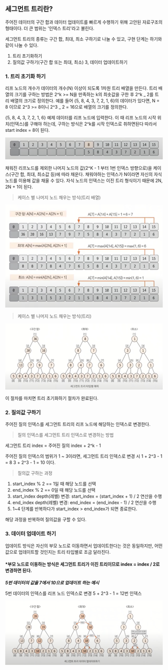 ## 세그먼트 트리란?

주어진 데이터의 구간 합과 데이터 업데이트를 빠르게 수행하기 위해 고안된 자료구조의 형태이다. 더 큰 범위는 '인덱스 트리'라고 불린다.

세그먼트 트리의 종류는 구간 합, 최대, 최소 구하기로 나눌 수 있고,
구현 단계는 하기와 같이 나눌 수 있다.

1. 트리 초기화하기
2. 질의값 구하기(구간 합 또는 최대, 최소)
   3, 데이터 업데이트하기

### 1. 트리 초기화 하기

리프 노드의 개수가 데이터의 개수(N) 이상이 되도록 1차원 트리 배열을 만든다.
트리 배열의 크기를 구하는 방법은 2^k >= N을 만족하는 k의 최솟값을 구한 후 2^k _ 2를 트리 배열의 크기로 정의한다.
예를 들어 {5, 8, 4, 3, 7, 2, 1, 6}의 데이터가 있다면,
N = 8 이므로 2^3 >= 8이니 2^3 _ 2 = 16으로 배열의 크기를 정의한다.

{5, 8, 4, 3, 7, 2, 1, 6} 예제 데이터를 리프 노드에 입력한다.
이 때 리프 노드의 시작 위치(인덱스)를 구해야 하는데, 구하는 방식은 2^k를 시작 인덱스로 취하면된다 따라서 start index = 8이 된다.

![](/cs/자료구조/img/tree-array.png)

채워진 리프노드를 제외한 나머지 노드의 값(2^K - 1 부터 1번 인덱스 방향으로)을 케이스(구간 합, 최대, 최소값 등)에 따라 채운다.
채워야하는 인덱스가 N이라면 자신의 자식 노드를 이용해 값을 채울 수 있다.
자식 노드의 인덱스는 이진 트리 형식이기 때문에 2N, 2N + 1이 된다.

> 케이스 별 나머지 노드 채우는 방식(트리 배열)

![](/cs/자료구조/img/array-case-init.png)

> 케이스 별 나머지 노드 채우는 방식(트리)

![](/cs/자료구조/img/tree-case-inits.png)

이 절차를 마치면 트리 초기화하기 절차가 완료된다.

### 2. 질의값 구하기

주어진 질의 인덱스를 세그먼트 트리의 리프 노드에 해당하는 인덱스로 변경한다.

> 질의 인덱스를 세그먼트 트리 인덱스로 변경하는 방법

세그먼트 트리 index = 주어진 질의 index + 2^k - 1

주어진 질의 인덱스의 범위가 1 ~ 3이라면,
세그먼트 트리 인덱스로 변경 시
1 + 2^3 - 1 = 8
3 + 2^3 - 1 = 10 이다.

> 질의값 구하는 과정

1. start_index % 2 == 1일 때 해당 노드를 선택
2. end_index % 2 == 0일 때 해당 노드를 선택
3. start_index depth(레벨) 변경: start_index = (start_index + 1) / 2 연산을 수행
4. end_index depth(레벨) 변경: end_index = (end_index - 1) / 2 연산을 수행
5. 1~4 단계를 반복하다가 start_index > end_index가 되면 종료한다.

해당 과정을 반복하여 질의값을 구할 수 있다.

### 3. 데이터 업데이트 하기

업데이트 방식은 자신의 부모 노드로 이동하면서 업데이트한다는 것은 동일하지만, 어떤 값으로 업데이트할 것인지는 트리 타입별로 조금 달라진다.

#### \*부모 노드로 이동하는 방식은 세그먼트 트리가 이진 트리이므로 index = index / 2로 변경하면 된다.

**_5번 데이터의 값을 7에서 10으로 업데이트 하는 예시_**

5번 데이터의 인덱스를 리프 노드 인덱스로 변경
5 + 2^3 - 1 = 12번 인덱스

![](/cs/자료구조/img/update-tree.png)
